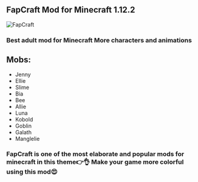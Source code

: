 ## FapCraft Mod for Minecraft 1.12.2
![FapCraft]([src/fapcraft-mod-for-Minecraft-1-1.jpg.png](https://www.google.com/url?sa=i&url=https%3A%2F%2Fminecraftshader.com%2Ffapcraft-mod%2F&psig=AOvVaw18EOcm6ZX1dPgnUv_DI4nT&ust=1744645606911000&source=images&cd=vfe&opi=89978449&ved=0CBQQjRxqFwoTCNiMrsCt1YwDFQAAAAAdAAAAABAE))

### Best adult mod for Minecraft More characters and animations

## Mobs: 
- Jenny
- Ellie
- Slime
- Bia
- Bee
- Allie
- Luna
- Kobold
- Goblin
- Galath
- Manglelie

### FapCraft is one of the most elaborate and popular mods for minecraft in this theme👉👌 Make your game more colorful using this mod😍
